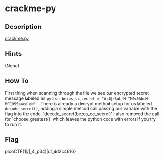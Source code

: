 # crackme-py

## Description

[crackme.py](./crackme.py)

## Hints

(None)

## How To

First thing when scanning through the file we see our encrypted secret message labeled as ```python bezos_cc_secret = "A:4@r%uL`M-^M0c0AbcM-MFE055a4ce`eN" ```. There is already a decrypt method setup for us labeled `decode_secret()`, adding a simple method call passing our variable with the flag into the code.
'decode_secret(bezos_cc_secret)'
I also removed the call for `choose_greatest()' which leaves the python code with errors if you try to run it.

## Flag
picoCTF{1|\/|_4_p34|\|ut_dd2c4616}
